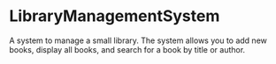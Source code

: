 # LibraryManagementSystem
 A system to manage a small library. The system allows you to add new books, display all books, and search for a book by title or author.
